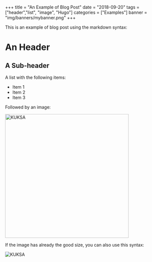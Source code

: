 +++
title = "An Example of Blog Post"
date = "2018-09-20"
tags = ["header","list", "image", "Hugo"]
categories = ["Examples"]
banner = "img/banners/mybanner.png"
+++

This is an example of blog post using the markdown syntax:

# An Header

## A Sub-header

A list with the following items:

- Item 1
- Item 2
- Item 3

Followed by an image:

<img src="/kuksa/blog/images/myimage.png" width="400" alt="KUKSA"/>

If the image has already the good size, you can also use this syntax:

![KUKSA](/kuksa/blog/images/myimage.png)
